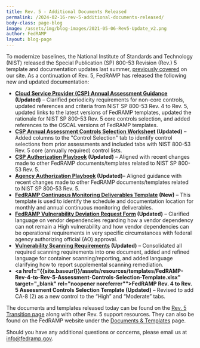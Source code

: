 ```yaml
---
title: Rev. 5 - Additional Documents Released
permalink: /2024-02-16-rev-5-additional-documents-released/
body-class: page-blog
image: /assets/img/blog-images/2021-05-06-Rev5-Update_v2.png
author: FedRAMP
layout: blog-page
---
```

To modernize baselines, the National Institute of Standards and Technology (NIST) released the Special Publication (SP) 800-53 Revision (Rev.) 5 template and documentation updates last summer, <a href="https://www.fedramp.gov/rev5-transition/" target="_blank" rel="noopener noreferrer">previously covered</a> on our site. As a continuation of Rev. 5, FedRAMP has released the following new and updated documentation:

- <b><a href="{{site.baseurl}}/assets/resources/documents/CSP_Annual_Assessment_Guidance.pdf" target="_blank" rel="noopener noreferrer">Cloud Service Provider (CSP) Annual Assessment Guidance</a> (Updated)</b> – Clarified periodicity requirements for non-core controls, updated references and criteria from NIST SP 800-53 Rev. 4 to Rev. 5, updated links to the latest versions of FedRAMP templates, updated the rationale for NIST SP 800-53 Rev. 5 core controls selection, and added references to the OSCAL versions of FedRAMP templates.  
- <b><a href="{{site.baseurl}}/assets/resources/documents/CSP_Annual_Assessment_Controls_Selection_Worksheet.xlsx" target="_blank" rel="noopener noreferrer">CSP Annual Assessment Controls Selection Worksheet</a> (Updated)</b> – Added columns to the "Control Selection" tab to identify control selections from prior assessments and included tabs with NIST 800-53 Rev. 5 core (annually required) control lists.
- <b><a href="{{site.baseurl}}/assets/resources/documents/CSP_Authorization_Playbook.pdf" target="_blank" rel="noopener noreferrer">CSP Authorization Playbook</a> (Updated)</b> – Aligned with recent changes made to other FedRAMP documents/templates related to NIST SP 800-53 Rev. 5.
- <b><a href="{{site.baseurl}}/assets/resources/documents/Agency_Authorization_Playbook.pdf" target="_blank" rel="noopener noreferrer">Agency Authorization Playbook</a> (Updated)</b>– Aligned guidance with recent changes made to other FedRAMP documents/templates related to NIST SP 800-53 Rev. 5.
- <b><a href="{{site.baseurl}}/assets/resources/templates/FedRAMP-Continuous-Monitoring-Deliverables-Template.xlsx" target="_blank" rel="noopener noreferrer">FedRAMP Continuous Monitoring Deliverables Template</a> (New)</b> – This template is used to identify the schedule and documentation location for monthly and annual continuous monitoring deliverables.
- <b><a href="{{site.baseurl}}/assets/resources/templates/FedRAMP-Vulnerability-Deviation-Request-Form.xlsx" target="_blank" rel="noopener noreferrer">FedRAMP Vulnerability Deviation Request Form</a> (Updated)</b> – Clarified language on vendor dependencies regarding how a vendor dependency can not remain a High vulnerability and how vendor dependencies can be operational requirements in very specific circumstances with federal agency authorizing official (AO) approval.
- <b><a href="{{site.baseurl}}/assets/resources/documents/CSP_Vulnerability_Scanning_Requirements.pdf" target="_blank" rel="noopener noreferrer">Vulnerability Scanning Requirements</a> (Updated)</b> – Consolidated all required scanning requirements into one document, added and refined language for container scanning/reporting, and added language clarifying how to report supplemental scanning remediation.
- <b><a href="{{site.baseurl}}/assets/resources/templates/FedRAMP-Rev-4-to-Rev-5-Assessment-Controls-Selection-Template.xlsx" target="_blank" rel="noopener noreferrer"">FedRAMP Rev. 4 to Rev. 5 Assessment Controls Selection Template</a> (Updated)</b> – Revised to add CA-8 (2) as a new control to the “High” and “Moderate” tabs.

The documents and templates released today can be found on the <a href="https://www.fedramp.gov/rev5-transition/" target="_blank" rel="noopener noreferrer">Rev. 5 Transition page</a> along with other Rev. 5 support resources. They can also be found on the FedRAMP website under the <a href="https://www.fedramp.gov/documents-templates/" target="_blank" rel="noopener noreferrer">Documents & Templates</a> page.

Should you have any additional questions or concerns, please email us at <a href="mailto:info@fedramp.gov">info@fedramp.gov</a>. 
